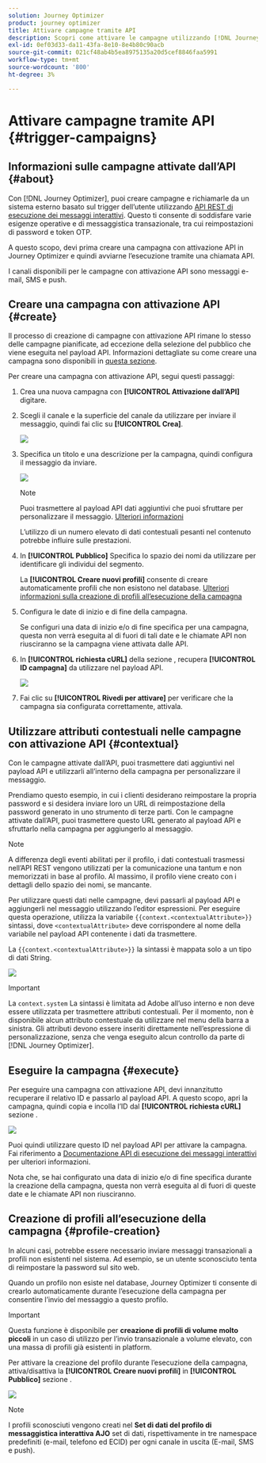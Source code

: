 ```yaml
---
solution: Journey Optimizer
product: journey optimizer
title: Attivare campagne tramite API
description: Scopri come attivare le campagne utilizzando [!DNL Journey Optimizer] API
exl-id: 0ef03d33-da11-43fa-8e10-8e4b80c90acb
source-git-commit: 021cf48ab4b5ea8975135a20d5cef8846faa5991
workflow-type: tm+mt
source-wordcount: '800'
ht-degree: 3%

---
```


# Attivare campagne tramite API {#trigger-campaigns}

## Informazioni sulle campagne attivate dall’API {#about}

Con [!DNL Journey Optimizer], puoi creare campagne e richiamarle da un sistema esterno basato sul trigger dell’utente utilizzando [API REST di esecuzione dei messaggi interattivi](https://developer.adobe.com/journey-optimizer-apis/references/messaging/#tag/execution). Questo ti consente di soddisfare varie esigenze operative e di messaggistica transazionale, tra cui reimpostazioni di password e token OTP.

A questo scopo, devi prima creare una campagna con attivazione API in Journey Optimizer e quindi avviarne l’esecuzione tramite una chiamata API.

I canali disponibili per le campagne con attivazione API sono messaggi e-mail, SMS e push.

## Creare una campagna con attivazione API {#create}

Il processo di creazione di campagne con attivazione API rimane lo stesso delle campagne pianificate, ad eccezione della selezione del pubblico che viene eseguita nel payload API. Informazioni dettagliate su come creare una campagna sono disponibili in [questa sezione](create-campaign.md).

Per creare una campagna con attivazione API, segui questi passaggi:

1. Crea una nuova campagna con **[!UICONTROL Attivazione dall’API]** digitare.

1. Scegli il canale e la superficie del canale da utilizzare per inviare il messaggio, quindi fai clic su **[!UICONTROL Crea]**.

   ![](assets/api-triggered-type.png)

1. Specifica un titolo e una descrizione per la campagna, quindi configura il messaggio da inviare.

   ![](assets/api-triggered-properties.png)

   >[!NOTE]
   >
   >Puoi trasmettere al payload API dati aggiuntivi che puoi sfruttare per personalizzare il messaggio. [Ulteriori informazioni](#contextual)
   >
   >L’utilizzo di un numero elevato di dati contestuali pesanti nel contenuto potrebbe influire sulle prestazioni.

1. In **[!UICONTROL Pubblico]** Specifica lo spazio dei nomi da utilizzare per identificare gli individui del segmento.

   La **[!UICONTROL Creare nuovi profili]** consente di creare automaticamente profili che non esistono nel database. [Ulteriori informazioni sulla creazione di profili all’esecuzione della campagna](#profile-creation)

1. Configura le date di inizio e di fine della campagna.

   Se configuri una data di inizio e/o di fine specifica per una campagna, questa non verrà eseguita al di fuori di tali date e le chiamate API non riusciranno se la campagna viene attivata dalle API.

1. In **[!UICONTROL richiesta cURL]** della sezione , recupera **[!UICONTROL ID campagna]** da utilizzare nel payload API.

   ![](assets/api-triggered-curl.png)

1. Fai clic su **[!UICONTROL Rivedi per attivare]** per verificare che la campagna sia configurata correttamente, attivala.

## Utilizzare attributi contestuali nelle campagne con attivazione API {#contextual}

Con le campagne attivate dall’API, puoi trasmettere dati aggiuntivi nel payload API e utilizzarli all’interno della campagna per personalizzare il messaggio.

Prendiamo questo esempio, in cui i clienti desiderano reimpostare la propria password e si desidera inviare loro un URL di reimpostazione della password generato in uno strumento di terze parti. Con le campagne attivate dall’API, puoi trasmettere questo URL generato al payload API e sfruttarlo nella campagna per aggiungerlo al messaggio.

>[!NOTE]
>
>A differenza degli eventi abilitati per il profilo, i dati contestuali trasmessi nell’API REST vengono utilizzati per la comunicazione una tantum e non memorizzati in base al profilo. Al massimo, il profilo viene creato con i dettagli dello spazio dei nomi, se mancante.

Per utilizzare questi dati nelle campagne, devi passarli al payload API e aggiungerli nel messaggio utilizzando l’editor espressioni. Per eseguire questa operazione, utilizza la variabile `{{context.<contextualAttribute>}}` sintassi, dove `<contextualAttribute>` deve corrispondere al nome della variabile nel payload API contenente i dati da trasmettere.

La `{{context.<contextualAttribute>}}` la sintassi è mappata solo a un tipo di dati String.

![](assets/api-triggered-context.png)

>[!IMPORTANT]
>
>La `context.system` La sintassi è limitata ad Adobe all’uso interno e non deve essere utilizzata per trasmettere attributi contestuali.
Per il momento, non è disponibile alcun attributo contestuale da utilizzare nel menu della barra a sinistra. Gli attributi devono essere inseriti direttamente nell’espressione di personalizzazione, senza che venga eseguito alcun controllo da parte di [!DNL Journey Optimizer].

## Eseguire la campagna {#execute}

Per eseguire una campagna con attivazione API, devi innanzitutto recuperare il relativo ID e passarlo al payload API. A questo scopo, apri la campagna, quindi copia e incolla l’ID dal **[!UICONTROL richiesta cURL]** sezione .

![](assets/api-triggered-id.png)

Puoi quindi utilizzare questo ID nel payload API per attivare la campagna. Fai riferimento a [Documentazione API di esecuzione dei messaggi interattivi](https://developer.adobe.com/journey-optimizer-apis/references/messaging/#tag/execution) per ulteriori informazioni.

Nota che, se hai configurato una data di inizio e/o di fine specifica durante la creazione della campagna, questa non verrà eseguita al di fuori di queste date e le chiamate API non riusciranno.

## Creazione di profili all’esecuzione della campagna {#profile-creation}

In alcuni casi, potrebbe essere necessario inviare messaggi transazionali a profili non esistenti nel sistema. Ad esempio, se un utente sconosciuto tenta di reimpostare la password sul sito web.

Quando un profilo non esiste nel database, Journey Optimizer ti consente di crearlo automaticamente durante l’esecuzione della campagna per consentire l’invio del messaggio a questo profilo.

>[!IMPORTANT]
>
>Questa funzione è disponibile per **creazione di profili di volume molto piccoli** in un caso di utilizzo per l’invio transazionale a volume elevato, con una massa di profili già esistenti in platform.

Per attivare la creazione del profilo durante l’esecuzione della campagna, attiva/disattiva la **[!UICONTROL Creare nuovi profili]** in **[!UICONTROL Pubblico]** sezione .

![](assets/api-triggered-create-profile.png)

>[!NOTE]
>
>I profili sconosciuti vengono creati nel **Set di dati del profilo di messaggistica interattiva AJO** set di dati, rispettivamente in tre namespace predefiniti (e-mail, telefono ed ECID) per ogni canale in uscita (E-mail, SMS e push).
